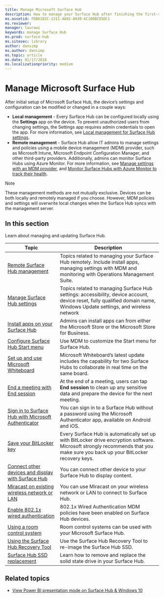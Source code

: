 ```yaml
---
title: Manage Microsoft Surface Hub
description: How to manage your Surface Hub after finishing the first-run program.
ms.assetid: FDB6182C-1211-4A92-A930-6C106BCD5DC1
ms.reviewer: 
manager: laurawi
keywords: manage Surface Hub
ms.prod: surface-hub
ms.sitesec: library
author: dansimp
ms.author: dansimp
ms.topic: article
ms.date: 01/17/2018
ms.localizationpriority: medium
---
```


# Manage Microsoft Surface Hub

After initial setup of Microsoft Surface Hub, the device’s settings and configuration can be modified or changed in a couple ways:

- **Local management** - Every Surface Hub can be configured locally using the **Settings** app on the device. To prevent unauthorized users from changing settings, the Settings app requires admin credentials to open the app. For more information, see [Local management for Surface Hub settings](local-management-surface-hub-settings.md).
- **Remote management** - Surface Hub allow IT admins to manage settings and policies using a mobile device management (MDM) provider, such as Microsoft Intune, Microsoft Endpoint Configuration Manager, and other third-party providers. Additionally, admins can monitor Surface Hubs using Azure Monitor.  For more information, see [Manage settings with an MDM provider](manage-settings-with-mdm-for-surface-hub.md), and [Monitor Surface Hubs with Azure Monitor to track their health](https://docs.microsoft.com/en-us/azure/azure-monitor/insights/surface-hubs). 

> [!NOTE]
> These management methods are not mutually exclusive. Devices can be both locally and remotely managed if you choose. However, MDM policies and settings will overwrite local changes when the Surface Hub syncs with the management server. 

## In this section

Learn about managing and updating Surface Hub.

| Topic | Description |
| ----- | ----------- |
| [Remote Surface Hub management](remote-surface-hub-management.md) |Topics related to managing your Surface Hub remotely. Include install apps, managing settings with MDM and monitoring with Operations Management Suite. |
| [Manage Surface Hub settings](manage-surface-hub-settings.md) |Topics related to managing Surface Hub settings: accessibility, device account, device reset, fully qualified domain name, Windows Update settings, and wireless network |
| [Install apps on your Surface Hub]( https://technet.microsoft.com/itpro/surface-hub/install-apps-on-surface-hub) | Admins can install apps can from either the Microsoft Store or the Microsoft Store for Business.|
[Configure Surface Hub Start menu](surface-hub-start-menu.md) | Use MDM to customize the Start menu for Surface Hub.
| [Set up and use Microsoft Whiteboard](whiteboard-collaboration.md)  | Microsoft Whiteboard’s latest update includes the capability for two Surface Hubs to collaborate in real time on the same board.   |
| [End a meeting with End session](https://technet.microsoft.com/itpro/surface-hub/finishing-your-surface-hub-meeting) | At the end of a meeting, users can tap **End session** to clean up any sensitive data and prepare the device for the next meeting.|
| [Sign in to Surface Hub with Microsoft Authenticator](surface-hub-authenticator-app.md) | You can sign in to a Surface Hub without a password using the Microsoft Authenticator app, available on Android and iOS.   |
| [Save your BitLocker key](https://technet.microsoft.com/itpro/surface-hub/save-bitlocker-key-surface-hub) | Every Surface Hub is automatically set up with BitLocker drive encryption software. Microsoft strongly recommends that you make sure you back up your BitLocker recovery keys.|
| [Connect other devices and display with Surface Hub](https://technet.microsoft.com/itpro/surface-hub/connect-and-display-with-surface-hub) | You can connect other device to your Surface Hub to display content.|
| [Miracast on existing wireless network or LAN](miracast-over-infrastructure.md) | You can use Miracast on your wireless network or LAN to connect to Surface Hub. |
 [Enable 802.1x wired authentication](enable-8021x-wired-authentication.md) | 802.1x Wired Authentication MDM policies have been enabled on Surface Hub devices. 
| [Using a room control system](https://technet.microsoft.com/itpro/surface-hub/use-room-control-system-with-surface-hub) | Room control systems can be used with your Microsoft Surface Hub.|
[Using the Surface Hub Recovery Tool](surface-hub-recovery-tool.md) | Use the Surface Hub Recovery Tool to re-image the Surface Hub SSD.
[Surface Hub SSD replacement](surface-hub-ssd-replacement.md) | Learn how to remove and replace the solid state drive in your Surface Hub.

## Related topics

- [View Power BI presentation mode on Surface Hub & Windows 10](https://powerbi.microsoft.com/documentation/powerbi-mobile-win10-app-presentation-mode/)
